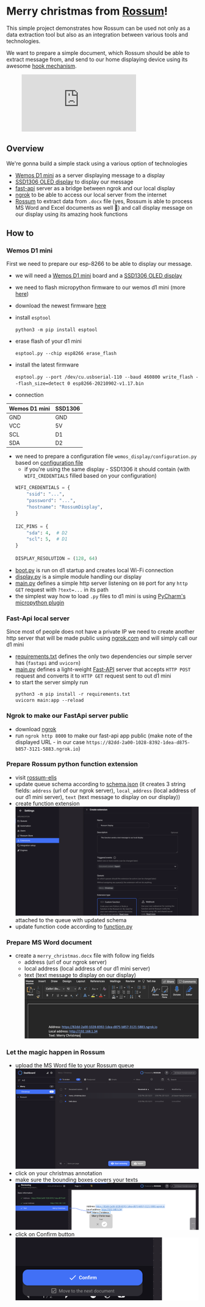 # Merry christmas from [Rossum](https://rossum.ai)!

This simple project demonstrates how Rossum can be used not only as a data extraction tool but also as an integration between various tools and technologies.

We want to prepare a simple document, which Rossum should be able to extract message from, and send to our home displaying device using its awesome [hook mechanism](https://rossum.ai/help/article/customize-rossum-logic-with-serverless-function/).

<figure class="video_container">
  <iframe src="https://youtu.be/HoGEXh1oYnA" frameborder="0" allowfullscreen="true"> </iframe>
</figure>

## Overview
We're gonna build a simple stack using a various option of technologies
- [Wemos D1 mini](https://tasmota.github.io/docs/devices/Wemos-D1-Mini/) as a server displaying message to a display
- [SSD1306 OLED display](https://www.amazon.com/SSD1306/s?k=SSD1306) to display our message
- [fast-api](https://fastapi.tiangolo.com) server as a bridge between ngrok and our local display
- [ngrok](https://ngrok.com) to be able to access our local server from the internet
- [Rossum](https://rossum.ai) to extract data from `.docx` file (yes, Rossum is able to process MS Word and Excel documents as well :rocket:) and call display message on our display using its amazing hook functions

## How to
### Wemos D1 mini
First we need to prepare our esp-8266 to be able to display our message.
- we will need a [Wemos D1 mini](https://shop.rasp.io/products/wemos-d1-mini-esp8266?variant=3485595336727) board and a [SSD1306 OLED display](https://cdn-shop.adafruit.com/datasheets/SSD1306.pdf)
- we need to flash micropython firmware to our wemos d1 mini (more [here](https://randomnerdtutorials.com/flashing-micropython-firmware-esptool-py-esp32-esp8266/))
- download the newest firmware [here](https://micropython.org/download/esp8266/)
- install `esptool`

    ``python3 -m pip install esptool``
- erase flash of your d1 mini

    ``esptool.py --chip esp8266 erase_flash``
- install the latest firmware

    ``esptool.py --port /dev/cu.usbserial-110 --baud 460800 write_flash --flash_size=detect 0 esp8266-20210902-v1.17.bin``
- connection

| Wemos D1 mini | SSD1306 |
|---------------|---------|
| GND           | GND     |
| VCC           | 5V      |
| SCL           | D1      |
| SDA           | D2      |

- we need to prepare a configuration file `wemos_display/configuration.py` based on [configuration file](./wemos_display/configuration_template.py)
    - if you're using the same display - SSD1306 it should contain (with `WIFI_CREDENTIALS` filled based on your configuration)
    ```python
    WIFI_CREDENTIALS = {
        "ssid": "...",
        "password": "...",
        "hostname": "RossumDisplay",
    }
    
    I2C_PINS = {
        "sda": 4,  # D2
        "scl": 5,  # D1
    }
    
    DISPLAY_RESOLUTION = (128, 64)
    ```
- [boot.py](./wemos_display/boot.py) is run on d1 startup and creates local Wi-Fi connection
- [display.py](./wemos_display/display.py) is a simple module handling our display
- [main.py](./wemos_display/main.py) defines a simple http server listening on `80` port for any `http GET` request with `?text=...` in its path
- the simplest way how to load `.py` files to d1 mini is using [PyCharm's micropython plugin](https://blog.jetbrains.com/pycharm/2018/01/micropython-plugin-for-pycharm/)

### Fast-Api local server
Since most of people does not have a private IP we need to create another http server that will be made public using [ngrok.com](https://ngrok.com) and will simply call our d1 mini
- [requirements.txt](./simple_server/requirements.txt) defines the only two dependencies our simple server has (`fastapi` and `uvicorn`)
- [main.py](./simple_server/main.py) defines a light-weight [Fast-API](https://fastapi.tiangolo.com) server that accepts `HTTP POST` request and converts it to `HTTP GET` request sent to out d1 mini
- to start the server simply run
    ```
    python3 -m pip install -r requirements.txt
    uvicorn main:app --reload
    ```

### Ngrok to make our FastApi server public
- download [ngrok](https://ngrok.com/download)
- run `ngrok http 8000` to make our fast-api app public (make note of the displayed URL - in our case `https://82dd-2a00-1028-8392-1dea-d875-b857-3121-5883.ngrok.io`)

### Prepare Rossum python function extension
- visit [rossum-elis](https://elis.rossum.ai)
- update queue schema according to [schema.json](./static/schema.json) (it creates 3 string fields: `address` (url of our ngrok server), `local_address` (local address of our d1 mini server), `text` (text message to display on our display))
- create function extension ![functio extension](./static/create_extension.png) attached to the queue with updated schema
- update function code according to [function.py](./static/function.py)

### Prepare MS Word document
- create a `merry_christmas.docx` file with follow ing fields
  - address (url of our ngrok server)
  - local address (local address of our d1 mini server)
  - text (text message to display on our display)
  ![docx file](./static/merry_christmas_docx.png)

### Let the magic happen in Rossum
- upload the MS Word file to your Rossum queue ![dashboard](./static/dashboard.png)
- click on your christmas annotation
- make sure the bounding boxes covers your texts ![review](./static/review.png)
- click on Confirm button ![confirm](./static/confirm.png)